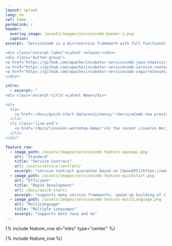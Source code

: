 ```yaml
---
layout: splash
lang: en
ref: home
permalink: /
header:
  overlay_image: /assets/images/servicecomb-banner-s.png
  caption:
excerpt: 'ServiceComb is a microservice framework with full functionality of service management, focus on rapidly development of microservices.

<div class="excerpt-label">Latest release:</div>
<div class="button-group">
<a href="https://github.com/apache/incubator-servicecomb-java-chassis/releases/tag/0.5.0" class="home-button btn--info">Java SDK v0.5.0</a>
<a href="https://github.com/apache/incubator-servicecomb-service-center/releases/tag/0.5.0" class="home-button btn--info">Service Center v0.5.0</a>
<a href="https://github.com/apache/incubator-servicecomb-saga/releases/tag/saga-0.0.2" class="home-button btn--info">Saga v0.0.2</a>
</div>'

intro:
  - excerpt: "
<div class='excerpt-title'>Latest News</div>

<ul>
  <li>
    <a href='/docs/quick-start-dataconsistency/'>ServiceComb now provides data consistency solutions(Saga) in microservice application.</a>
  </li>
  <li class='line-end'>
    <a href='/docs/linuxcon-workshop-demo/'>In the recent LinuxCon Beijing 2017 conference, ServiceComb organized a workshop to demonstrate how to build a cloud application using ServiceComb.</a>
  </li>
</ul>"

feature_row:
  - image_path: /assets/images/servicecomb-feature-openapi.png
    alt: "Standard"
    title: "Service Contract"
    url: /users/service-contract/
    excerpt: "service contract guarantee based on [OpenAPI](https://www.openapis.org)"
  - image_path: /assets/images/servicecomb-feature-quickstart.png
    alt: "Efficient"
    title: "Rapid Development"
    url: /docs/quick-start/
    excerpt: "supports many service frameworks, speed up building of cloud applications"
  - image_path: /assets/images/servicecomb-feature-multiLanguage.png
    alt: "MultiLanguage"
    title: "Multiple Languages"
    excerpt: "supports both Java and Go"
---
```


{% include feature_row id="intro" type="center" %}

<div class="normal-feature-row">
{% include feature_row %}
</div>
